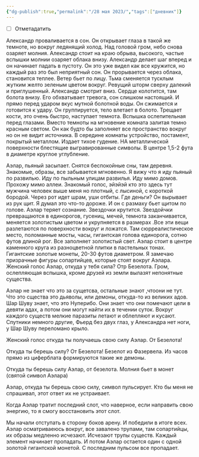 ```yaml
---
{"dg-publish":true,"permalink":"/28 мая 2023/","tags":["дневник"]}
---
```


- [ ] Отметадатить

Александр проваливается в сон. Он открывает глаза в такой же темноте, но вокруг ледянящий холод. Над головой гром, небо снова озаряет молния. Александр стоит на краю обрыва, высокого, частые вспышки молнии озаряет облака внизу. Александр делает шаг вперед и он начинает падать в пустоту. Он это уже видел как все кружится, но каждый раз это был неприятный сон. Он прорывается через облака, становится теплее. Ветер бьет по лицу. Тьма сменяется тусклым жутким желто зеленым цветом вокруг. Ревущий шторм сверху далекий и приглушенный. Александр смотрит вниз. Сердце колотится, там болота внизу. Его обхватывает тревога, сон слишком настоящий. И прямо перед ударом вкус мутной болотной воды. Он сжимается и готовится к удару. Он группируется, тело влетает в болото. Трещает кости, это очень быстро, наступает темнота. Вспышка ослепительная перед глазами. Вместо темноты на мгновение комната залитая темно красным светом. Он как будто бы заполняет все пространство вокруг но он не видит источника. В середине комнаты устройство, постамент, покрытый металлом. Издает тихое гудение. НА металлической поверхности блестящие выгравированные символы. В центре 1,5-2 фута в диаметре круглое углубление.

Аэлар, пьяный засыпает. Снятся беспокойные сны, там деревня. Знакомые, образы, все забывается мгновенно. Я вижу что я иду пьяный  по развилью. Иду по пыльным улицам развилья. Иду мимо домов. Прохожу мимо аллеи. Знакомый голос, эйэйэй кто это здесь тут мужчина человек выше меня но плотный, с лысиной, с короткой бородой. Через рот идет шрам, уши отбиты. Где деньги? Он вырывает из рук щит. Я думал это что-то дороже. И он с размаху бьет щитом по голове. Аэлар теряет сознание. Звездочки крутится. Звездойчки превращаются в единорогов, гусениц, мечей, темнота заканчивается, меняется золотистым цветом и укрупняется в размерах .Все эти вещи разлетаются по поверхности вокруг и ложатся. Там сюрреалистическое место, поломанные мосты, часы, гигантская голова единорога, сотню футов длиной рог. Все заполняет золотистый свет. Аэлар стоит в центре каменного круга из разноцветной плитки в пастельных тонах. Гигантские золотые монеты, 20-30 футов диаметром. Я замечаю призрачные фигуры сопартийцев, которые стоят вокруг Аэлара. Женский голос Аэлар, откуда у тебя сила? Отр Безелота. Гром, ослепляющая вспышка, кроме друзей из земли вылазят непонятные существа.

Аэлар не знает что это за сущетсва, остальные знают ,чтоони не тут. Что это сщества это дьяволы, или демоны, откуда-то из великих адов. Шар Шуву знает, что это Нуперибо. Они знает что они помечают цели в девяти адах, а потом они могут найти их в течении суток. Вокруг каждого существ мелкие паразиты летают и облепляют и кусают. Спутники немного другие, Фьерд без двух глаз, у Александра нет ноги, у Шар Шуву переломано крыло.

Женский голос откуда ты получаешь свою силу Аэлар. От Безелота!

Откуда ты берешь силу? От Безелота! Безелот из Фазервела. Из часов прямо из циферблата формируются такие же демоны.

Откуда ты берешь силу Аэлар, от безелота. Молния бьет в монет (святой символ Аэлара)

Аэлар, откуда ты берешь свою силу, символ пульсирует. Кто бы меня не спрашивал, этот ответ их не устраивает.

Когда Аэлар тратит последний слот, что наверное, если направить свою энергию, то я смогу восстановить этот слот.

Мы начали отступать в сторону боков арену. И победили в итоге всех. Аэлар осматриваеюсь вокруг, все завалено трупами, там сопартийцы, их образы медленно исчезают. Исчезают трупы существ. Каждый элемент начинает пропадать. И потом Аэлар остается один с одной золотой гигантской монетой. С последним пульсом все пропадает.